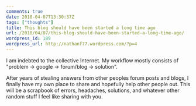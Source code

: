 ```yaml
---
comments: true
date: 2010-04-07T13:30:37Z
tags: ["thoughts"]
title: This blog should have been started a long time ago
url: /2010/04/07/this-blog-should-have-been-started-a-long-time-ago/
wordpress_id: 189
wordpress_url: http://nathanf77.wordpress.com/?p=4
---
```


I am indebted to the collective Internet.
My workflow mostly consists of "problem -&gt; google -&gt; forum/blog -&gt; solution".

After years of stealing answers from other peoples forum posts and blogs,
I finally have my own place to share and hopefully help other people out.
This will be a scrapbook of errors, headaches, solutions, and whatever other random stuff I feel like sharing with you.

